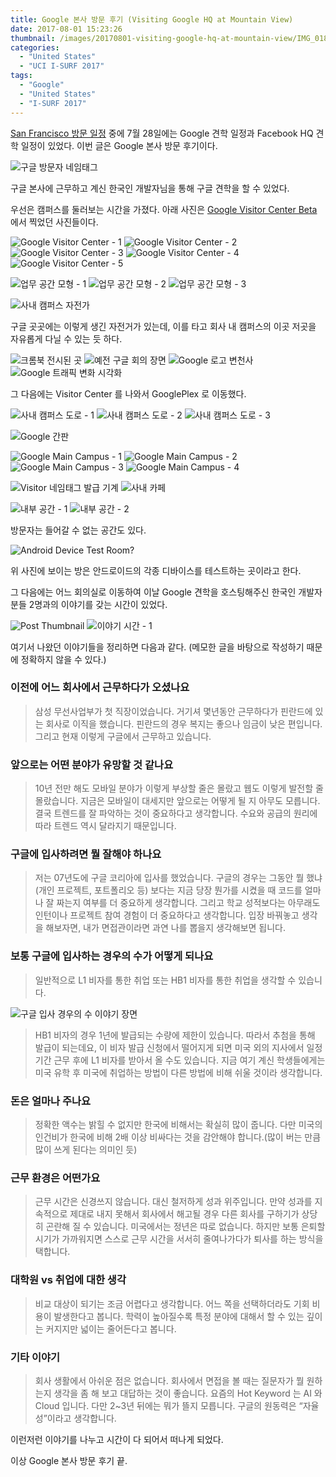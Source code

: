 ```yaml
---
title: Google 본사 방문 후기 (Visiting Google HQ at Mountain View)
date: 2017-08-01 15:23:26
thumbnail: /images/20170801-visiting-google-hq-at-mountain-view/IMG_0188.jpg
categories:
  - "United States"
  - "UCI I-SURF 2017"
tags:
  - "Google"
  - "United States"
  - "I-SURF 2017"
---
```


[San Francisco 방문 일정](/united-states-2017-6th-week) 중에 7월 28일에는 Google 견학 일정과 Facebook HQ 견학 일정이 있었다.
이번 글은 Google 본사 방문 후기이다.

<!-- more -->

![구글 방문자 네임태그](/images/20170801-visiting-google-hq-at-mountain-view/IMG_0082.jpg)

구글 본사에 근무하고 계신 한국인 개발자님을 통해 구글 견학을 할 수 있었다.

우선은 캠퍼스를 둘러보는 시간을 가졌다. 아래 사진은 [Google Visitor Center Beta](https://goo.gl/maps/eYva4yNqtcF2) 에서 찍었던 사진들이다.

<div class="justified-gallery">

![Google Visitor Center - 1](/images/20170801-visiting-google-hq-at-mountain-view/IMG_0120.jpg)
![Google Visitor Center - 2](/images/20170801-visiting-google-hq-at-mountain-view/IMG_0121.jpg)
![Google Visitor Center - 3](/images/20170801-visiting-google-hq-at-mountain-view/IMG_0122.jpg)
![Google Visitor Center - 4](/images/20170801-visiting-google-hq-at-mountain-view/IMG_0123.jpg)
![Google Visitor Center - 5](/images/20170801-visiting-google-hq-at-mountain-view/IMG_0124.jpg)

</div>

<div class="justified-gallery">

![업무 공간 모형 - 1](/images/20170801-visiting-google-hq-at-mountain-view/IMG_0131-1.jpg)
![업무 공간 모형 - 2](/images/20170801-visiting-google-hq-at-mountain-view/IMG_0132-2.jpg)
![업무 공간 모형 - 3](/images/20170801-visiting-google-hq-at-mountain-view/IMG_0133-2.jpg)

</div>

![사내 캠퍼스 자전가](/images/20170801-visiting-google-hq-at-mountain-view/IMG_0137.jpg)

구글 곳곳에는 이렇게 생긴 자전거가 있는데, 이를 타고 회사 내 캠퍼스의 이곳 저곳을 자유롭게 다닐 수 있는 듯 하다.

![크롬북 전시된 곳](/images/20170801-visiting-google-hq-at-mountain-view/IMG_0142.jpg)
![예전 구글 회의 장면](/images/20170801-visiting-google-hq-at-mountain-view/IMG_0144-1.jpg)
![Google 로고 변천사](/images/20170801-visiting-google-hq-at-mountain-view/IMG_0146.jpg)
![Google 트래픽 변화 시각화](/images/20170801-visiting-google-hq-at-mountain-view/IMG_0151.jpg)

그 다음에는 Visitor Center 를 나와서 GooglePlex 로 이동했다.

<div class="justified-gallery">

![사내 캠퍼스 도로 - 1](/images/20170801-visiting-google-hq-at-mountain-view/IMG_0154.jpg)
![사내 캠퍼스 도로 - 2](/images/20170801-visiting-google-hq-at-mountain-view/IMG_0155.jpg)
![사내 캠퍼스 도로 - 3](/images/20170801-visiting-google-hq-at-mountain-view/IMG_0156.jpg)

</div>

![Google 간판](/images/20170801-visiting-google-hq-at-mountain-view/IMG_0159.jpg)

<div class="justified-gallery">

![Google Main Campus - 1](/images/20170801-visiting-google-hq-at-mountain-view/IMG_0160.jpg)
![Google Main Campus - 2](/images/20170801-visiting-google-hq-at-mountain-view/IMG_0170.jpg)
![Google Main Campus - 3](/images/20170801-visiting-google-hq-at-mountain-view/IMG_0162.jpg)
![Google Main Campus - 4](/images/20170801-visiting-google-hq-at-mountain-view/IMG_0161.jpg)

</div>

![Visitor 네임태그 발급 기계](/images/20170801-visiting-google-hq-at-mountain-view/IMG_0180.jpg)
![사내 카페](/images/20170801-visiting-google-hq-at-mountain-view/IMG_0181.jpg)

<div class="justified-gallery">

![내부 공간 - 1](/images/20170801-visiting-google-hq-at-mountain-view/IMG_0182.jpg)
![내부 공간 - 2](/images/20170801-visiting-google-hq-at-mountain-view/IMG_0183.jpg)

</div>

방문자는 들어갈 수 없는 공간도 있다.

![Android Device Test Room?](/images/20170801-visiting-google-hq-at-mountain-view/IMG_0184.jpg)

위 사진에 보이는 방은 안드로이드의 각종 디바이스를 테스트하는 곳이라고 한다.

그 다음에는 어느 회의실로 이동하여 이날 Google 견학을 호스팅해주신 한국인 개발자분들 2명과의 이야기를 갖는 시간이 있었다.

<div class="justified-gallery">

![Post Thumbnail](/images/20170801-visiting-google-hq-at-mountain-view/IMG_0188-1.jpg)
![이야기 시간 - 1](/images/20170801-visiting-google-hq-at-mountain-view/IMG_0190.jpg)

</div>

여기서 나왔던 이야기들을 정리하면 다음과 같다. (메모한 글을 바탕으로 작성하기 때문에 정확하지 않을 수 있다.)

### 이전에 어느 회사에서 근무하다가 오셨나요

> 삼성 무선사업부가 첫 직장이었습니다. 거기셔 몇년동안 근무하다가 핀란드에 있는 회사로 이직을 했습니다.
> 핀란드의 경우 복지는 좋으나 임금이 낮은 편입니다. 그리고 현재 이렇게 구글에서 근무하고 있습니다.

### 앞으로는 어떤 분야가 유망할 것 같나요

> 10년 전만 해도 모바일 분야가 이렇게 부상할 줄은 몰랐고 웹도 이렇게 발전할 줄 몰랐습니다.
> 지금은 모바일이 대세지만 앞으로는 어떻게 될 지 아무도 모릅니다.
> 결국 트렌드를 잘 파악하는 것이 중요하다고 생각합니다. 수요와 공급의 원리에 따라 트렌드 역시 달라지기 때문입니다.

### 구글에 입사하려면 뭘 잘해야 하나요

> 저는 07년도에 구글 코리아에 입사를 했었습니다.
> 구글의 경우는 그동안 뭘 했냐(개인 프로젝트, 포트폴리오 등) 보다는 지금 당장 뭔가를 시켰을 때 코드를 얼마나 잘 짜는지 여부를 더 중요하게 생각합니다.
> 그리고 학교 성적보다는 아무래도 인턴이나 프로젝트 참여 경험이 더 중요하다고 생각합니다.
> 입장 바꿔놓고 생각을 해보자면, 내가 면접관이라면 과연 나를 뽑을지 생각해보면 됩니다.

### 보통 구글에 입사하는 경우의 수가 어떻게 되나요

> 일반적으로 L1 비자를 통한 취업 또는 HB1 비자를 통한 취업을 생각할 수 있습니다.

![구글 입사 경우의 수 이야기 장면](/images/20170801-visiting-google-hq-at-mountain-view/IMG_0190.jpg)

> HB1 비자의 경우 1년에 발급되는 수량에 제한이 있습니다.
> 따라서 추첨을 통해 발급이 되는데요, 이 비자 발급 신청에서 떨어지게 되면 미국 외의 지사에서 일정 기간 근무 후에 L1 비자를 받아서 올 수도 있습니다.
> 지금 여기 계신 학생들에게는 미국 유학 후 미국에 취업하는 방법이 다른 방법에 비해 쉬울 것이라 생각합니다.

### 돈은 얼마나 주나요

> 정확한 액수는 밝힐 수 없지만 한국에 비해서는 확실히 많이 줍니다.
> 다만 미국의 인건비가 한국에 비해 2배 이상 비싸다는 것을 감안해야 합니다.(많이 버는 만큼 많이 쓰게 된다는 의미인 듯)

### 근무 환경은 어떤가요

> 근무 시간은 신경쓰지 않습니다. 대신 철저하게 성과 위주입니다.
> 만약 성과를 지속적으로 제대로 내지 못해서 회사에서 해고될 경우 다른 회사를 구하기가 상당히 곤란해 질 수 있습니다.
> 미국에서는 정년은 따로 없습니다. 하지만 보통 은퇴할 시기가 가까워지면 스스로 근무 시간을 서서히 줄여나가다가 퇴사를 하는 방식을 택합니다.

### 대학원 vs 취업에 대한 생각

> 비교 대상이 되기는 조금 어렵다고 생각합니다. 어느 쪽을 선택하더라도 기회 비용이 발생한다고 봅니다.
> 학력이 높아질수록 특정 분야에 대해서 할 수 있는 깊이는 커지지만 넓이는 줄어든다고 봅니다.

### 기타 이야기

> 회사 생활에서 아쉬운 점은 없습니다.
> 회사에서 면접을 볼 때는 질문자가 뭘 원하는지 생각을 좀 해 보고 대답하는 것이 좋습니다.
> 요즘의 Hot Keyword 는 AI 와 Cloud 입니다. 다만 2~3년 뒤에는 뭐가 뜰지 모릅니다.
> 구글의 원동력은 “자율성”이라고 생각합니다.

이런저런 이야기를 나누고 시간이 다 되어서 떠나게 되었다.

이상 Google 본사 방문 후기 끝.
